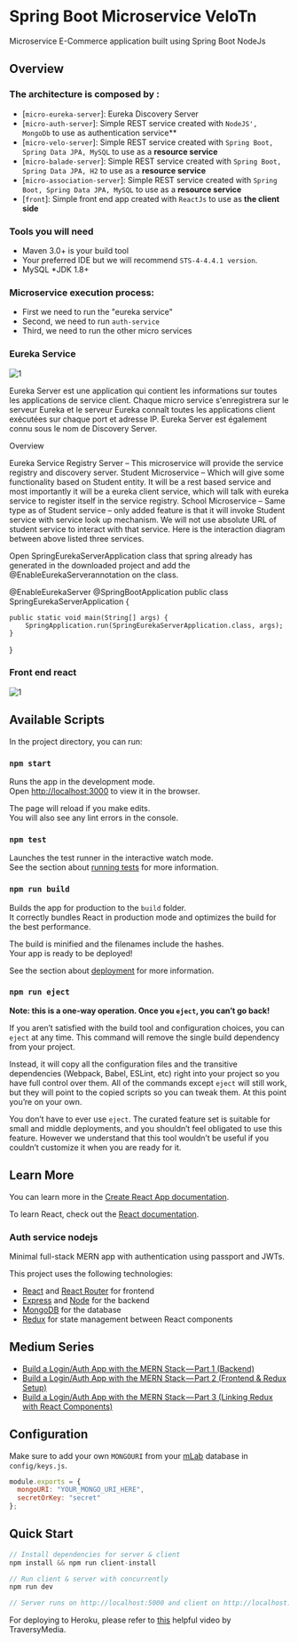 # Spring Boot Microservice VeloTn

Microservice E-Commerce application built using Spring Boot NodeJs 
## Overview
### The architecture is composed by :

   * [`micro-eureka-server`]: Eureka Discovery Server
   * [`micro-auth-server`]: Simple REST service created with `NodeJS', MongoDb` to use as authentication service**
   * [`micro-velo-server`]: Simple REST service created with `Spring Boot, Spring Data JPA, MySQL` to use as a **resource service**
   * [`micro-balade-server`]: Simple REST service created with `Spring Boot, Spring Data JPA, H2` to use as a **resource service**
   * [`micro-association-server`]: Simple REST service created with `Spring Boot, Spring Data JPA, MySQL` to use as a **resource service**
   * [`front`]: Simple front end app created with `ReactJs` to use as  **the client side**


### Tools you will need

* Maven 3.0+ is your build tool
* Your preferred IDE but we will recommend `STS-4-4.4.1 version`.
* MySQL
*JDK 1.8+

### Microservice execution process:

- First we need to run the "eureka service"
- Second, we need to run `auth-service`
- Third, we need to run the other micro services


### Eureka Service


![1](https://howtodoinjava.com/wp-content/uploads/2017/07/eureka_console_without_anyClient.jpg)

Eureka Server est une application qui contient les informations sur toutes les applications de service client. Chaque micro service s'enregistrera sur le serveur Eureka et le serveur Eureka connaît toutes les applications client exécutées sur chaque port et adresse IP. Eureka Server est également connu sous le nom de Discovery Server.

Overview

Eureka Service Registry Server – This microservice will provide the service registry and discovery server.
Student Microservice – Which will give some functionality based on Student entity. It will be a rest based service and most importantly it will be a eureka client service, which will talk with eureka service to register itself in the service registry.
School Microservice – Same type as of Student service – only added feature is that it will invoke Student service with service look up mechanism. We will not use absolute URL of student service to interact with that service.
Here is the interaction diagram between above listed three services.


Open SpringEurekaServerApplication class that spring already has generated in the downloaded project and add the @EnableEurekaServerannotation on the class.




@EnableEurekaServer
@SpringBootApplication
public class SpringEurekaServerApplication {
  
    public static void main(String[] args) {
        SpringApplication.run(SpringEurekaServerApplication.class, args);
    }
}

### Front end react

![1](https://ibb.co/SfNzLr3)

## Available Scripts

In the project directory, you can run:

### `npm start`

Runs the app in the development mode.<br>
Open [http://localhost:3000](http://localhost:3000) to view it in the browser.

The page will reload if you make edits.<br>
You will also see any lint errors in the console.

### `npm test`

Launches the test runner in the interactive watch mode.<br>
See the section about [running tests](https://facebook.github.io/create-react-app/docs/running-tests) for more information.

### `npm run build`

Builds the app for production to the `build` folder.<br>
It correctly bundles React in production mode and optimizes the build for the best performance.

The build is minified and the filenames include the hashes.<br>
Your app is ready to be deployed!

See the section about [deployment](https://facebook.github.io/create-react-app/docs/deployment) for more information.

### `npm run eject`

**Note: this is a one-way operation. Once you `eject`, you can’t go back!**

If you aren’t satisfied with the build tool and configuration choices, you can `eject` at any time. This command will remove the single build dependency from your project.

Instead, it will copy all the configuration files and the transitive dependencies (Webpack, Babel, ESLint, etc) right into your project so you have full control over them. All of the commands except `eject` will still work, but they will point to the copied scripts so you can tweak them. At this point you’re on your own.

You don’t have to ever use `eject`. The curated feature set is suitable for small and middle deployments, and you shouldn’t feel obligated to use this feature. However we understand that this tool wouldn’t be useful if you couldn’t customize it when you are ready for it.

## Learn More

You can learn more in the [Create React App documentation](https://facebook.github.io/create-react-app/docs/getting-started).

To learn React, check out the [React documentation](https://reactjs.org/).

### Auth service nodejs

Minimal full-stack MERN app with authentication using passport and JWTs.

This project uses the following technologies:

- [React](https://reactjs.org) and [React Router](https://reacttraining.com/react-router/) for frontend
- [Express](http://expressjs.com/) and [Node](https://nodejs.org/en/) for the backend
- [MongoDB](https://www.mongodb.com/) for the database
- [Redux](https://redux.js.org/basics/usagewithreact) for state management between React components

## Medium Series

- [Build a Login/Auth App with the MERN Stack — Part 1 (Backend)](https://blog.bitsrc.io/build-a-login-auth-app-with-mern-stack-part-1-c405048e3669)
- [Build a Login/Auth App with the MERN Stack — Part 2 (Frontend & Redux Setup)](https://blog.bitsrc.io/build-a-login-auth-app-with-mern-stack-part-2-frontend-6eac4e38ee82)
- [Build a Login/Auth App with the MERN Stack — Part 3 (Linking Redux with React Components)](https://blog.bitsrc.io/build-a-login-auth-app-with-the-mern-stack-part-3-react-components-88190f8db718)

## Configuration

Make sure to add your own `MONGOURI` from your [mLab](http://mlab.com) database in `config/keys.js`.

```javascript
module.exports = {
  mongoURI: "YOUR_MONGO_URI_HERE",
  secretOrKey: "secret"
};
```

## Quick Start

```javascript
// Install dependencies for server & client
npm install && npm run client-install

// Run client & server with concurrently
npm run dev

// Server runs on http://localhost:5000 and client on http://localhost:3000
```

For deploying to Heroku, please refer to [this](https://www.youtube.com/watch?v=71wSzpLyW9k) helpful video by TraversyMedia.
